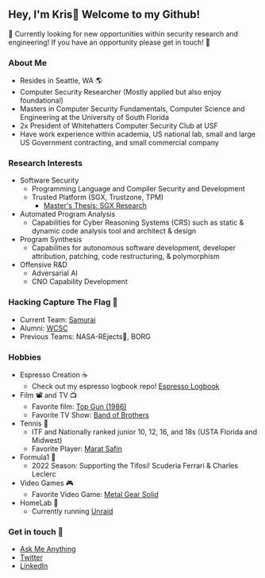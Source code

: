 ## Hey, I'm Kris👋 Welcome to my Github!

:red_circle: Currently looking for new opportunities within security research and engineering! If you have an opportunity please get in touch! :red_circle:

### About Me
* Resides in Seattle, WA :earth_americas:
* Computer Security Researcher (Mostly applied but also enjoy foundational) 
* Masters in Computer Security Fundamentals, Computer Science and Engineering at the University of South Florida 
* 2x President of Whitehatters Computer Security Club at USF
* Have work experience within academia, US national lab, small and large US Government contracting, and small commercial company     

### Research Interests
* Software Security
  * Programming Language and Compiler Security and Development
  * Trusted Platform (SGX, Trustzone, TPM)
    * [Master's Thesis: SGX Research](https://github.com/Xanthonus/SGX-Research)
* Automated Program Analysis
  * Capabilities for Cyber Reasoning Systems (CRS) such as static & dynamic code analysis tool and architect & design
* Program Synthesis
  * Capabilities for autonomous software development, developer attribution, patching, code restructuring, & polymorphism
* Offensive R&D
  * Adversarial AI
  * CNO Capability Development

### Hacking Capture The Flag :triangular_flag_on_post:
* Current Team: [Samurai](https://github.com/samuraictf)
* Alumni: [WCSC](https://github.com/WCSC)
* Previous Teams: NASA-REjects:rocket:, BORG 

### Hobbies 
* Espresso Creation :coffee:
  * Check out my espresso logbook repo! [Espresso Logbook](https://github.com/Xanthonus/espresso_logbook)
* Film :film_projector: and TV :tv:
  * Favorite film: [Top Gun (1986)](https://www.imdb.com/title/tt0092099/)
  * Favorite TV Show: [Band of Brothers](https://www.imdb.com/title/tt0185906/?ref_=nv_sr_srsg_0) 
* Tennis :tennis:
  * ITF and Nationally ranked junior 10, 12, 16, and 18s (USTA Florida and Midwest)
  * Favorite Player: [Marat Safin](https://en.wikipedia.org/wiki/Marat_Safin) 
* Formula1 :checkered_flag:
  * 2022 Season: Supporting the Tifosi! Scuderia Ferrari & Charles Leclerc
* Video Games :video_game: 
  * Favorite Video Game: [Metal Gear Solid](https://en.wikipedia.org/wiki/Metal_Gear_Solid_(1998_video_game))
* HomeLab :lab_coat:
  * Currently running [Unraid](https://github.com/unraid)

### Get in touch 💬

- [Ask Me Anything](https://github.com/Xanthonus/AskMeAnything)
- [Twitter](https://twitter.com/Xanthonus)
- [LinkedIn](https://www.linkedin.com/in/xanthonus/)
